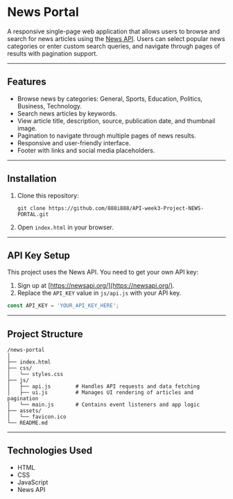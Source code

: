 # News Portal
A responsive single-page web application that allows users to browse and search for news articles using the [News API](https://newsapi.org/). Users can select popular news categories or enter custom search queries, and navigate through pages of results with pagination support.

***

## Features

- Browse news by categories: General, Sports, Education, Politics, Business, Technology.
- Search news articles by keywords.
- View article title, description, source, publication date, and thumbnail image.
- Pagination to navigate through multiple pages of news results.
- Responsive and user-friendly interface.
- Footer with links and social media placeholders.

***

## Installation

1. Clone this repository:
   ```
   git clone https://github.com/888i888/API-week3-Project-NEWS-PORTAL.git
   ```
2. Open `index.html` in your browser.

***

## API Key Setup

This project uses the News API. You need to get your own API key:

1. Sign up at [https://newsapi.org/](https://newsapi.org/).
2. Replace the `API_KEY` value in `js/api.js` with your API key.

```js
const API_KEY = 'YOUR_API_KEY_HERE';
```
***

## Project Structure

```
/news-portal
│
├── index.html
├── css/
│   └── styles.css
├── js/
│   ├── api.js        # Handles API requests and data fetching
│   ├── ui.js         # Manages UI rendering of articles and pagination
│   └── main.js       # Contains event listeners and app logic
├── assets/
│   └── favicon.ico
└── README.md

```
***

## Technologies Used

- HTML
- CSS
- JavaScript
- News API 